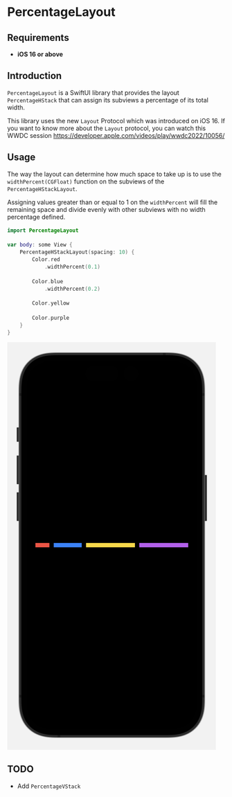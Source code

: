 # PercentageLayout

## Requirements
- **iOS 16 or above**
## Introduction
`PercentageLayout` is a SwiftUI library that provides the layout `PercentageHStack` that can assign its subviews a percentage of its total width.

This library uses the new `Layout` Protocol which was introduced on iOS 16. If you want to know more about the `Layout` protocol, you can watch this WWDC session https://developer.apple.com/videos/play/wwdc2022/10056/

## Usage
The way the layout can determine how much space to take up is to use the `widthPercent(CGFloat)` function on the subviews of the `PercentageHStackLayout`.

Assigning values greater than or equal to 1 on the `widthPercent` will fill the remaining space and divide evenly with other subviews with no width percentage defined.


```swift
import PercentageLayout

var body: some View {
    PercentageHStackLayout(spacing: 10) {
        Color.red
            .widthPercent(0.1)

        Color.blue
            .widthPercent(0.2)

        Color.yellow

        Color.purple
    }
}
```

![Demo](https://raw.githubusercontent.com/ronzohan/PercentageLayout/main/Demo.png)

## TODO
- Add `PercentageVStack`

